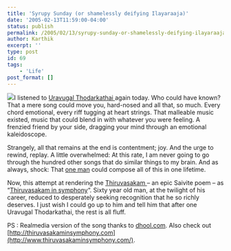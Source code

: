 ```yaml
---
title: 'Syrupy Sunday (or shamelessly deifying Ilayaraaja)'
date: '2005-02-13T11:59:00-04:00'
status: publish
permalink: /2005/02/13/syrupy-sunday-or-shamelessly-deifying-ilayaraaja
author: Karthik
excerpt: ''
type: post
id: 69
tags:
    - 'Life'
post_format: []
---
```

 ![ ](http://www.erudita.com/images/blog/ilayaraja_thiruvasagam.jpg)I listened to [Uravugal Thodarkathai ](http://www.erudita.com/images/blog/uravugal.rm)again today. Who could have known? That a mere song could move you, hard-nosed and all that, so much. Every chord emotional, every riff tugging at heart strings. That malleable music existed, music that could blend in with whatever you were feeling. A frenzied friend by your side, dragging your mind through an emotional kaleidoscope.

Strangely, all that remains at the end is contentment; joy. And the urge to rewind, replay. A little overwhelmed: At this rate, I am never going to go through the hundred other songs that do similar things to my brain. And as always, shock: That [one man](http://www.raaja.com/) could compose all of this in one lifetime.

Now, this attempt at rendering the [Thiruvasakam ](http://siddhanta.shaivam.org/thiru8.html)– an epic Saivite poem – as “[Thiruvasakam in symphony](http://www.chennaionline.com/colnews/newsitem.asp?NEWSID=%7BC8ABF6D6-EB05-428E-B7A5-4439663DF2EA%7D&CATEGORYNAME=Tamil+Nadu)“. Sixty year old man, at the twilight of his career, reduced to desperately seeking recognition that he so richly deserves. I just wish I could go up to him and tell him that after one Uravugal Thodarkathai, the rest is all fluff.

PS : Realmedia version of the song thanks to [dhool.com](http://www.dhool.com/). Also check out [http://thiruvasakaminsymphony.com](http://www.thiruvasakaminsymphony.com/).